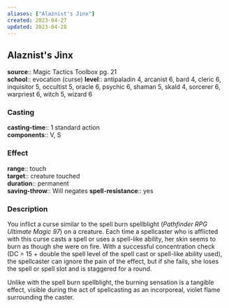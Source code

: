 ```yaml
---
aliases: ["Alaznist's Jinx"]
created: 2023-04-27
updated: 2023-04-28
---
```


## Alaznist's Jinx

**source**:: Magic Tactics Toolbox pg. 21  
**school**:: evocation (curse)
**level**:: antipaladin 4, arcanist 6, bard 4, cleric 6, inquisitor 5, occultist 5, oracle 6, psychic 6, shaman 5, skald 4, sorcerer 6, warpriest 6, witch 5, wizard 6

### Casting

**casting-time**:: 1 standard action  
**components**:: V, S

### Effect

**range**:: touch  
**target**:: creature touched  
**duration**:: permanent  
**saving-throw**:: Will negates
**spell-resistance**:: yes

### Description

You inflict a curse similar to the spell burn spellblight (*Pathfinder RPG Ultimate Magic 97*) on a creature. Each time a spellcaster who is afflicted with this curse casts a spell or uses a spell-like ability, her skin seems to burn as though she were on fire. With a successful concentration check (DC = 15 + double the spell level of the spell cast or spell-like ability used), the spellcaster can ignore the pain of the effect, but if she fails, she loses the spell or spell slot and is staggered for a round.  
  
Unlike with the spell burn spellblight, the burning sensation is a tangible effect, visible during the act of spellcasting as an incorporeal, violet flame surrounding the caster.
